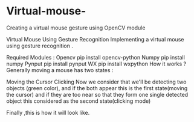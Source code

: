 # Virtual-mouse-
Creating a virtual mouse gesture using OpenCV module

Virtual Mouse Using Gesture Recognition
Implementing a virtual mouse using gesture recognition .

Required Modules :
Opencv
  pip install opencv-python
Numpy
  pip install numpy
Pynput
  pip install pynput
WX
  pip install wxpython
How it works ?
Generally moving a mouse has two states :

Moving the Cursor
Clicking
Now we consider that we'll be detecting two objects (green color), and if the both appear this is the first state(moving the cursor) and if they are too near so that they form one single detected object this considered as the second state(clicking mode)

Finally ,this is how it will look like.
